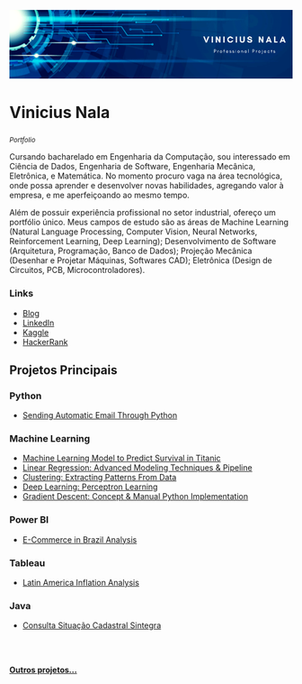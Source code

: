 <p align="center">
  <img src="banner_git2.png" >
</p>

# Vinicius Nala
<sub>*Portfolio*</sub>
 
Cursando bacharelado em Engenharia da Computação, sou interessado em Ciência de Dados, Engenharia de Software, Engenharia Mecânica, Eletrônica, e Matemática. No momento procuro vaga na área tecnológica, onde  possa aprender e desenvolver novas habilidades, agregando valor à empresa, e me aperfeiçoando ao mesmo tempo.

Além de possuir experiência profissional no setor industrial, ofereço um portfólio único. Meus campos de estudo são as áreas de Machine Learning (Natural Language Processing, Computer Vision, Neural Networks, Reinforcement Learning, Deep Learning); Desenvolvimento de Software (Arquitetura, Programação, Banco de Dados); Projeção Mecânica (Desenhar e Projetar Máquinas, Softwares CAD); Eletrônica (Design de Circuitos, PCB, Microcontroladores).


### Links

 - [Blog](https://medium.com/@viniciusnala)
 - [LinkedIn](https://www.linkedin.com/in/vinicius-nala-4b282a228/) 
 - [Kaggle](https://www.kaggle.com/viniciusnalasantos)
 - [HackerRank](https://www.hackerrank.com/vinicius_nala?hr_r=)

## Projetos Principais

### Python

 - [Sending Automatic Email Through Python ](https://github.com/ViniciusNalaSantos/Python_Email_Bot)

### Machine Learning
 - [Machine Learning Model to Predict Survival in Titanic](https://github.com/ViniciusNalaSantos/ML_TitanicAlgoritm)
 - [Linear Regression: Advanced Modeling Techniques & Pipeline](https://github.com/ViniciusNalaSantos/ML_HousePricesAlgoritm)
 - [Clustering: Extracting Patterns From Data](https://github.com/ViniciusNalaSantos/ML_ClusterAlgoritm)
 - [Deep Learning: Perceptron Learning](https://github.com/ViniciusNalaSantos/DL_Perceptron_Learning)
 - [Gradient Descent: Concept & Manual Python Implementation](https://github.com/ViniciusNalaSantos/ML_Gradient_Descent)

### Power BI
 - [E-Commerce in Brazil Analysis](https://app.powerbi.com/view?r=eyJrIjoiNTNlMDVjNTQtNTkyNy00YTdkLTk5ZmMtZWUzMzY4MWRmMTJjIiwidCI6IjExZGJiZmUyLTg5YjgtNDU0OS1iZTEwLWNlYzM2NGU1OTU1MSIsImMiOjR9)
 
### Tableau
 - [Latin America Inflation Analysis](https://public.tableau.com/app/profile/vinicius.nala/viz/LatinAmericaInflationAnalysis/Painel2#1)

### Java
- [Consulta Situação Cadastral Sintegra](https://github.com/ViniciusNalaSantos/Java_Api_Sintegra/tree/main)

<br>
<br>

**[Outros projetos...](https://github.com/ViniciusNalaSantos?tab=repositories)**
